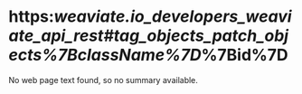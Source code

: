 # https:__weaviate.io_developers_weaviate_api_rest#tag_objects_patch_objects_%7BclassName%7D_%7Bid%7D

No web page text found, so no summary available.
